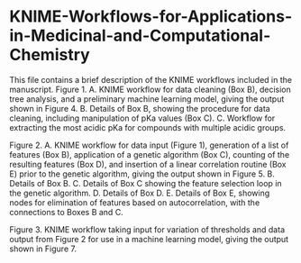 # KNIME-Workflows-for-Applications-in-Medicinal-and-Computational-Chemistry
This file contains a brief description of the KNIME workflows included in the manuscript. 
Figure 1. A. KNIME workflow for data cleaning (Box B), decision tree analysis, and a preliminary machine learning model, giving the output shown in Figure 4. B. Details of Box B, showing the procedure for data cleaning, including manipulation of pKa values (Box C). C. Workflow for extracting the most acidic pKa for compounds with multiple acidic groups. 

Figure 2. A. KNIME workflow for data input (Figure 1), generation of a list of features (Box B), application of a genetic algorithm (Box C), counting of the resulting features (Box D), and insertion of a linear correlation routine (Box E) prior to the genetic algorithm, giving the output shown in Figure 5. B. Details of Box B. C. Details of Box C showing the feature selection loop in the genetic algorithm. D. Details of Box D.  E. Details of Box E, showing nodes for elimination of features based on autocorrelation, with the connections to Boxes B and C.

Figure 3. KNIME workflow taking input for variation of thresholds and data output from Figure 2 for use in a machine learning model, giving the output shown in Figure 7.
